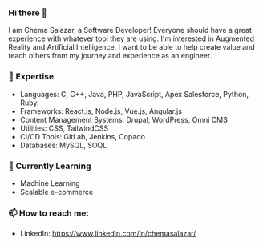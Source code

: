 ### Hi there 👋

I am Chema Salazar, a Software Developer! Everyone should have a great experience with whatever tool they are using. I'm interested in Augmented Reality and Artificial Intelligence. I want to be able to help create value and teach others from my journey and experience as an engineer. 


### 🔭 Expertise

- Languages: C, C++, Java, PHP, JavaScript, Apex Salesforce, Python, Ruby.
- Frameworks: React.js, Node.js, Vue.js, Angular.js
- Content Management Systems: Drupal, WordPress, Omni CMS
- Utilities: CSS, TailwindCSS
- CI/CD Tools: GitLab, Jenkins, Copado
- Databases: MySQL, SOQL


### 🌱 Currently Learning

- Machine Learning
- Scalable e-commerce 



### 📫 How to reach me:

- LinkedIn: https://www.linkedin.com/in/chemasalazar/
<!-- - GitHub: https://github.com/ChemaSalazar/  -->
<!-- - Email: ChemaSalazar@Outlook.com 
- Twitter: https://twitter.com/CodeWithChema -->

<!--
**ChemaSalazar/ChemaSalazar** is a ✨ _special_ ✨ repository because its `README.md` (this file) appears on your GitHub profile.

Here are some ideas to get you started:

- 🔭 I’m currently working on ...
- 🌱 I’m currently learning ...
- 👯 I’m looking to collaborate on ...
- 🤔 I’m looking for help with ...
- 💬 Ask me about ...
- 📫 How to reach me: ...
- 😄 Pronouns: ...
- ⚡ Fun fact: ...
-->
